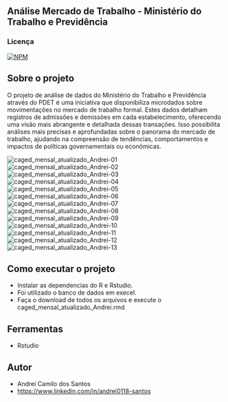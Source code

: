 ## Análise Mercado de Trabalho - Ministério do Trabalho e Previdência

### Licença  
[![NPM](https://img.shields.io/npm/l/react)](https://github.com/andrei0118/gn-vendas/blob/master/LICENSE)

## Sobre o projeto

O projeto de análise de dados do Ministério do Trabalho e Previdência através do PDET é uma iniciativa que disponibiliza microdados sobre movimentações no mercado de trabalho formal. Estes dados detalham registros de admissões e demissões em cada estabelecimento, oferecendo uma visão mais abrangente e detalhada dessas transações. Isso possibilita análises mais precisas e aprofundadas sobre o panorama do mercado de trabalho, ajudando na compreensão de tendências, comportamentos e impactos de políticas governamentais ou econômicas.


![caged_mensal_atualizado_Andrei-01](https://github.com/andrei0118/Analise-Mercado-Trabalho/assets/75299828/016859fc-58c9-4a32-9060-3908443bc4d4)
![caged_mensal_atualizado_Andrei-02](https://github.com/andrei0118/Analise-Mercado-Trabalho/assets/75299828/2246ea88-da32-4675-8e2e-182b18042659)
![caged_mensal_atualizado_Andrei-03](https://github.com/andrei0118/Analise-Mercado-Trabalho/assets/75299828/9e84061c-e35f-468d-b328-777dab773e3d)
![caged_mensal_atualizado_Andrei-04](https://github.com/andrei0118/Analise-Mercado-Trabalho/assets/75299828/84a362f9-60b7-47df-a2d6-b3aed8a39987)
![caged_mensal_atualizado_Andrei-05](https://github.com/andrei0118/Analise-Mercado-Trabalho/assets/75299828/e12a0161-7ebf-4684-bfde-e628e182fb4a)
![caged_mensal_atualizado_Andrei-06](https://github.com/andrei0118/Analise-Mercado-Trabalho/assets/75299828/48539680-a288-4a1a-ba1f-db90e0e359d5)
![caged_mensal_atualizado_Andrei-07](https://github.com/andrei0118/Analise-Mercado-Trabalho/assets/75299828/af68593f-8a3b-416f-b71d-a50268ade6d0)
![caged_mensal_atualizado_Andrei-08](https://github.com/andrei0118/Analise-Mercado-Trabalho/assets/75299828/75d13ef2-0a2c-4ea4-98ad-3409f01b6b2a)
![caged_mensal_atualizado_Andrei-09](https://github.com/andrei0118/Analise-Mercado-Trabalho/assets/75299828/a715f6b9-2db7-4919-9f9e-001234147c1c)
![caged_mensal_atualizado_Andrei-10](https://github.com/andrei0118/Analise-Mercado-Trabalho/assets/75299828/4c2f24cc-3c07-46b7-a3cc-a19a8027280a)
![caged_mensal_atualizado_Andrei-11](https://github.com/andrei0118/Analise-Mercado-Trabalho/assets/75299828/29c91973-efd8-4c51-a1f1-77dbd468792c)
![caged_mensal_atualizado_Andrei-12](https://github.com/andrei0118/Analise-Mercado-Trabalho/assets/75299828/8fc7c4b7-b910-4c8d-8d15-25a72d0ef7c9)
![caged_mensal_atualizado_Andrei-13](https://github.com/andrei0118/Analise-Mercado-Trabalho/assets/75299828/ad36e011-32ff-47e1-aff3-b498a975cd02)

## Como executar o projeto

- Instalar as dependencias do R e Rstudio.
- Foi utilizado o banco de dados em execel.
- Faça o download de todos os arquivos e execute o caged_mensal_atualizado_Andrei.rmd

## Ferramentas

- Rstudio

## Autor

- Andrei Camilo dos Santos
- https://www.linkedin.com/in/andrei0118-santos
